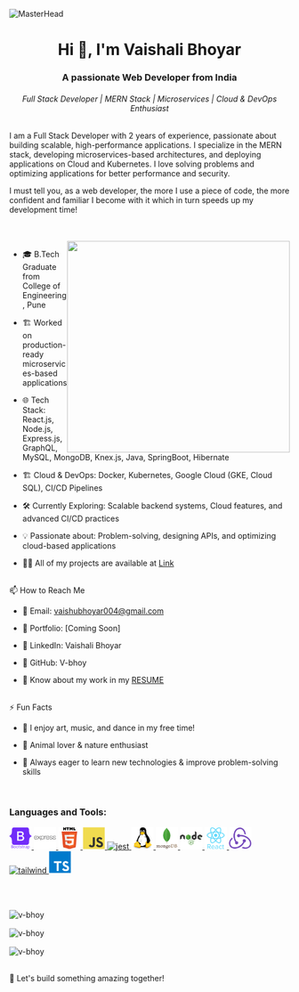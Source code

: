 ![MasterHead](https://camo.githubusercontent.com/48ec00ed4c84e771db4a1db90b56352923a8d644452a32b434d68e97006c9337/68747470733a2f2f63686b736b696c6c732e636f6d2f77702d636f6e74656e742f75706c6f6164732f323032302f30342f504e432d416e696d617465642d42616e6e6572732e676966)

<h1 align="center">Hi 👋, I'm Vaishali Bhoyar</h1>
<h3 align="center">A passionate Web Developer from India</h3>

<h6 align="center">Full Stack Developer | MERN Stack | Microservices | Cloud & DevOps Enthusiast</h6>

<p> I am a Full Stack Developer with 2 years of experience, passionate about building scalable, high-performance applications. I specialize in the MERN stack, developing microservices-based architectures, and deploying applications on Cloud and Kubernetes. I love solving problems and optimizing applications for better performance and security. </p>
<p>I must tell you, as a web developer, the more I use a piece of code, the more confident and familiar I become with it which in turn speeds up my development time!</p>
<br>
<br>

<img src="https://cdn.dribbble.com/users/4055494/screenshots/15215756/media/d2b66c4ca0192aa26d103448b3d1518b.gif" width="400" height="380" align="right"/>

- 🎓 B.Tech Graduate from College of Engineering, Pune

- 🏗️ Worked on production-ready microservices-based applications

- 🌐 Tech Stack: React.js, Node.js, Express.js, GraphQL, MySQL, MongoDB, Knex.js, Java, SpringBoot, Hibernate

- 🏗️ Cloud & DevOps: Docker, Kubernetes, Google Cloud (GKE, Cloud SQL), CI/CD Pipelines 

- 🛠️ Currently Exploring: Scalable backend systems, Cloud features, and advanced CI/CD practices

- 💡 Passionate about: Problem-solving, designing APIs, and optimizing cloud-based applications

- 👨‍💻 All of my projects are available at <a href="https://vaishali-bhoyar.netlify.app" target="_blank">Link</a>

<br>
📫 How to Reach Me

- 📩 Email: vaishubhoyar004@gmail.com

- 🔗 Portfolio: [Coming Soon]

- 💼 LinkedIn: Vaishali Bhoyar

- 📜 GitHub: V-bhoy

- 📄 Know about my work in my <a href="https://drive.google.com/file/d/1TJCj9LS1xfUg3OC0XMZk65VMqzMnlvJ-/view" target="_blank">RESUME</a>

<br>
⚡ Fun Facts

- 🎨 I enjoy art, music, and dance in my free time!

- 🐾 Animal lover & nature enthusiast

- 🧠 Always eager to learn new technologies & improve problem-solving skills

<br>

<h3 align="left">Languages and Tools:</h3>
<p align="left"> <a href="https://getbootstrap.com" target="_blank" rel="noreferrer"> <img src="https://raw.githubusercontent.com/devicons/devicon/master/icons/bootstrap/bootstrap-plain-wordmark.svg" alt="bootstrap" width="40" height="40"/> </a>  <a href="https://expressjs.com" target="_blank" rel="noreferrer"> <img src="https://raw.githubusercontent.com/devicons/devicon/master/icons/express/express-original-wordmark.svg" alt="express" width="40" height="40"/> </a> <a href="https://www.w3.org/html/" target="_blank" rel="noreferrer"> <img src="https://raw.githubusercontent.com/devicons/devicon/master/icons/html5/html5-original-wordmark.svg" alt="html5" width="40" height="40"/> </a> <a href="https://developer.mozilla.org/en-US/docs/Web/JavaScript" target="_blank" rel="noreferrer"> <img src="https://raw.githubusercontent.com/devicons/devicon/master/icons/javascript/javascript-original.svg" alt="javascript" width="40" height="40"/> </a> <a href="https://jestjs.io" target="_blank" rel="noreferrer"> <img src="https://www.vectorlogo.zone/logos/jestjsio/jestjsio-icon.svg" alt="jest" width="40" height="40"/> </a> <a href="https://www.linux.org/" target="_blank" rel="noreferrer"> <img src="https://raw.githubusercontent.com/devicons/devicon/master/icons/linux/linux-original.svg" alt="linux" width="40" height="40"/> </a> <a href="https://www.mongodb.com/" target="_blank" rel="noreferrer"> <img src="https://raw.githubusercontent.com/devicons/devicon/master/icons/mongodb/mongodb-original-wordmark.svg" alt="mongodb" width="40" height="40"/> </a> <a href="https://nodejs.org" target="_blank" rel="noreferrer"> <img src="https://raw.githubusercontent.com/devicons/devicon/master/icons/nodejs/nodejs-original-wordmark.svg" alt="nodejs" width="40" height="40"/> </a><a href="https://reactjs.org/" target="_blank" rel="noreferrer"> <img src="https://raw.githubusercontent.com/devicons/devicon/master/icons/react/react-original-wordmark.svg" alt="react" width="40" height="40"/> </a> <a href="https://redux.js.org" target="_blank" rel="noreferrer"> <img src="https://raw.githubusercontent.com/devicons/devicon/master/icons/redux/redux-original.svg" alt="redux" width="40" height="40"/> </a> <a href="https://tailwindcss.com/" target="_blank" rel="noreferrer"> <img src="https://www.vectorlogo.zone/logos/tailwindcss/tailwindcss-icon.svg" alt="tailwind" width="40" height="40"/> </a> <a href="https://www.typescriptlang.org/" target="_blank" rel="noreferrer"> <img src="https://raw.githubusercontent.com/devicons/devicon/master/icons/typescript/typescript-original.svg" alt="typescript" width="40" height="40"/> </a> </p>

<br><br>
<p>
<img align="center" src="https://github-readme-stats.vercel.app/api/top-langs?username=v-bhoy&show_icons=true&locale=en&layout=compact" alt="v-bhoy" width="500"/></p>

<p><img align="center" src="https://github-readme-stats.vercel.app/api?username=v-bhoy&show_icons=true&locale=en" alt="v-bhoy" /></p>

<p><img align="center" src="https://github-readme-streak-stats.herokuapp.com/?user=v-bhoy&" alt="v-bhoy" /></p>
<br>
🚀 Let's build something amazing together!

